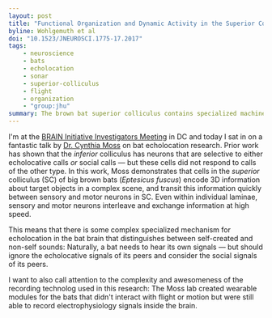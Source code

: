 ```yaml
---
layout: post
title: "Functional Organization and Dynamic Activity in the Superior Colliculus of the Echolocating Bat, Eptesicus fuscus"
byline: Wohlgemuth et al
doi: "10.1523/JNEUROSCI.1775-17.2017"
tags:
    - neuroscience
    - bats
    - echolocation
    - sonar
    - superior-colliculus
    - flight
    - organization
    - "group:jhu"
summary: The brown bat superior colliculus contains specialized machinery that interleaves motor and sensory neurons for high-speed transfer of sensory and motor information between the systems.
---
```


I'm at the [BRAIN Initiative Investigators Meeting](http://www.braininitiative.org/events/pimeeting/) in DC and today I sat in on a fantastic talk by [Dr. Cynthia Moss](http://pbs.jhu.edu/directory/cynthia-moss/) on bat echolocation research. Prior work has shown that the _inferior_ colliculus has neurons that are selective to either echolocative calls _or_ social calls — but these cells did not respond to calls of the other type.
In this work, Moss demonstrates that cells in the _superior_ colliculus (SC) of big brown bats (_Eptesicus fuscus_) encode 3D information about target objects in a complex scene, and transit this information quickly between sensory and motor neurons in SC. Even within individual laminae, sensory and motor neurons interleave and exchange information at high speed.

This means that there is some complex specialized mechanism for echolocation in the bat brain that distinguishes between self-created and non-self sounds: Naturally, a bat needs to hear its own signals — but should ignore the echolocative signals of its peers and consider the social signals of its peers.

I want to also call attention to the complexity and awesomeness of the recording technolog used in this research: The Moss lab created wearable modules for the bats that didn't interact with flight or motion but were still able to record electrophysiology signals inside the brain.
